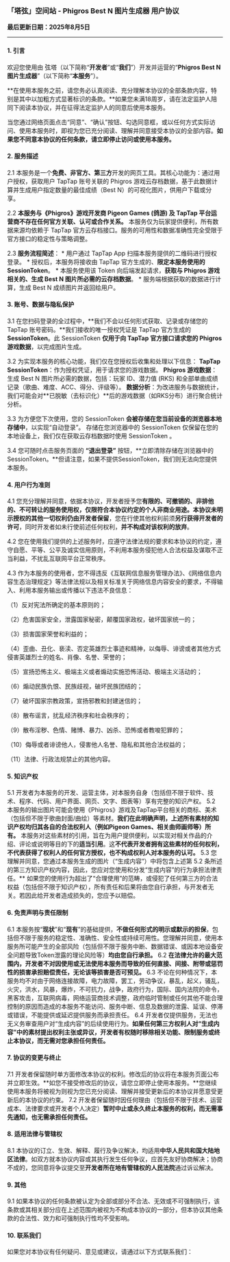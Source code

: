 ### 「塔弦」空间站 - Phigros Best N 图片生成器 用户协议

**最后更新日期：2025年8月5日**


---

#### 1. 引言
欢迎您使用由 弦塔（以下简称“**开发者**”或“**我们**”）开发并运营的“**Phigros Best N 图片生成器**”（以下简称“**本服务**”）。

**在使用本服务之前，请您务必认真阅读、充分理解本协议的全部条款内容，特别是其中以加粗方式显著标识的条款。**如果您未满18周岁，请在法定监护人陪同下阅读本协议，并在征得法定监护人的同意后使用本服务。

当您通过网络页面点击“同意”、“确认”按钮、勾选同意框，或以任何方式实际访问、使用本服务时，即视为您已充分阅读、理解并同意接受本协议的全部内容。**如果您不同意本协议的任何条款，请立即停止访问或使用本服务。**

#### 2. 服务描述
2.1 本服务是一个**免费、非官方、第三方**开发的网页工具。其核心功能为：通过用户授权，获取用户 TapTap 账号关联的 Phigros 游戏云存档数据，基于此数据计算并生成用户指定数量的最佳成绩（Best N）的可视化图片，供用户下载或分享。

2.2 **本服务与《Phigros》游戏开发商 Pigeon Games (鸽游) 及 TapTap 平台运营商不存在任何官方关联、认可或合作关系。** 本服务仅为玩家提供便利，所有数据来源均依赖于 TapTap 官方云存档接口。服务的可用性和数据准确性完全受限于官方接口的稳定性与策略调整。

2.3 **服务流程简述**：
    *   用户通过 TapTap App 扫描本服务提供的二维码进行授权登录。
    *   授权后，本服务将接收由 TapTap 官方生成的、**限定本服务使用的 SessionToken**。
    *   本服务使用该 Token 向后端发起请求，**获取与 Phigros 游戏相关的、生成 Best N 图片所必需的云存档数据**。
    *   服务端根据获取的数据进行计算，生成 Best N 成绩图片并返回给用户。

#### 3. 账号、数据与隐私保护

3.1 在您扫码登录的全过程中，**我们不会以任何形式获取、记录或存储您的 TapTap 账号密码。**我们接收的唯一授权凭证是 TapTap 官方生成的 **SessionToken**。此 SessionToken **仅用于向 TapTap 官方接口请求您的 Phigros 游戏数据**，以完成图片生成。

3.2 为实现本服务的核心功能，我们仅在您授权后收集和处理以下信息：
**TapTap SessionToken**：作为授权凭证，用于请求您的游戏数据。
**Phigros 游戏数据**：生成 Best N 图片所必需的数据，包括：玩家 ID、潜力值 (RKS) 和全部单曲成绩记录（歌曲、难度、ACC、得分、评级等）。
**数据分析**：为改进服务与数据统计，我们可能会对**已脱敏（去标识化）**后的游戏数据（如RKS分布）进行聚合统计分析。

3.3 为方便您下次使用，您的 SessionToken **会被存储在您当前设备的浏览器本地存储中**，以实现“自动登录”。
存储在您浏览器中的 SessionToken 仅保留在您的本地设备上，我们仅在获取云存档数据时使用 SessionToken 。

3.4 您可随时点击服务页面的 **“退出登录”** 按钮，**立即清除存储在浏览器中的 SessionToken。**但请注意，如果不提供SessionToken，我们则无法向您提供本服务。

#### 4. 用户行为准则
4.1 您充分理解并同意，依据本协议，开发者授予您**有限的、可撤销的、非排他的、不可转让的服务使用权，仅限符合本协议约定的个人非商业用途。**本协议未明示授权的其他一切权利**仍由开发者保留**，您在行使其他权利前须**另行获得开发者的许可**，同时开发者如未行使前述任何权利，**并不构成对该权利的放弃**。

4.2 您在使用我们提供的上述服务时，应遵守法律法规的要求和本协议的约定，遵守自愿、平等、公平及诚实信用原则，不利用本服务侵犯他人合法权益及谋取不正当利益，不扰乱互联网平台正常秩序。

4.3 作为本服务的使用者，您不得违反《互联网信息服务管理办法》、《网络信息内容生态治理规定》等法律法规以及相关标准关于网络信息内容安全的要求，不得输入、利用本服务输出或传播以下违法不良信息：

（1）反对宪法所确定的基本原则的；

（2）危害国家安全，泄露国家秘密，颠覆国家政权，破坏国家统一的；

（3）损害国家荣誉和利益的；

（4）歪曲、丑化、亵渎、否定英雄烈士事迹和精神，以侮辱、诽谤或者其他方式侵害英雄烈士的姓名、肖像、名誉、荣誉的；

（5）宣扬恐怖主义、极端主义或者煽动实施恐怖活动、极端主义活动的；

（6）煽动民族仇恨、民族歧视，破坏民族团结的；

（7）破坏国家宗教政策，宣扬邪教和封建迷信的；

（8）散布谣言，扰乱经济秩序和社会秩序的；

（9）散布淫秽、色情、赌博、暴力、凶杀、恐怖或者教唆犯罪的；

（10）侮辱或者诽谤他人，侵害他人名誉、隐私和其他合法权益的；

（11）法律、行政法规禁止的其他内容。

#### 5. 知识产权
5.1 开发者为本服务的开发、运营主体，对本服务自身（包括但不限于软件、技术、程序、代码、用户界面、网页、文字、图表等）享有完整的知识产权。
5.2 本服务的输出图片可能会使用《Phigros》游戏及TapTap平台相关的商标、美术（包括但不限于歌曲封面/曲绘）等素材。**我们在此明确声明，上述所有素材的知识产权均归其各自的合法权利人（例如Pigeon Games、相关曲师画师等）所有。** 本服务对这些素材的引用，旨在为用户提供便利，以实现对相关作品的介绍、评论或说明等目的下的**适当引用**。这**不代表开发者拥有这些素材的任何权利，不代表获得了权利人的任何官方授权，也不构成权利人对本服务的认可。**
5.3 您理解并同意，您通过本服务生成的图片（“生成内容”）中将包含上述第 5.2 条所述的第三方知识产权内容，因此，您应对您使用和分发“生成内容”的行为承担法律责任。** 如果您的使用行为超出了“合理使用”的范畴，或侵犯了任何第三方的合法权益（包括但不限于知识产权），所有责任和后果将由您自行承担，与开发者无关。若因此给开发者造成损失的，您应予以赔偿。

#### 6. 免责声明与责任限制
6.1 本服务按“**现状**”和“**现有**”的基础提供，**不做任何形式的明示或默示的担保**，包括但不限于服务的稳定性、准确性、安全性或持续可用性。您理解并同意，使用本服务所可能产生的全部风险（包括但不限于服务中断、数据错误、或因本地设备安全问题导致Token泄露的理论风险等）**均由您自行承担。**
6.2 **在法律允许的最大范围内，开发者不对因使用或无法使用本服务而导致的任何直接、间接、附带或惩罚性的损害承担赔偿责任，无论该等损害是否可预见。**
6.3 不论在何种情况下，本服务均不对由于网络连接故障，电力故障，罢工，劳动争议，暴乱，起义，骚乱，火灾，洪水，风暴，爆炸，不可抗力，战争，政府行为，国际、国内法院的命令，黑客攻击，互联网病毒，网络运营商技术调整，政府临时管制或任何其他不能合理控制的原因而造成的本服务不能访问、服务中断、信息及数据的泄露、延误、停滞或错误，不能提供或延迟提供服务而承担责任。
6.4 开发者仅提供服务，无法也无义务审查用户对“生成内容”的后续使用行为。**如果任何第三方权利人对“生成内容”中的素材提出权利主张或异议，开发者有权随时移除相关功能、限制服务或终止本协议，而无需对您承担任何责任。**

#### 7. 协议的变更与终止
7.1 开发者保留随时单方面修改本协议的权利。修改后的协议将在本服务页面公布并立即生效。**如您不接受修改后的协议，请您立即停止使用本服务。**您继续使用本服务将被视为则视为您已充分阅读、理解并接受更新后的本协议并愿意受更新后的本协议的约束。
7.2 开发者保留随时因任何理由（包括但不限于技术、运营成本、法律要求或开发者个人决定）**暂时中止或永久终止本服务的权利，而无需事先通知，也无需承担任何责任。**

#### 8. 适用法律与管辖权
8.1 本协议的订立、生效、解释、履行及争议解决，均适用**中华人民共和国大陆地区法律**。如双方就本协议内容或其执行发生任何争议，应首先友好协商解决；协商不成的，您同意将争议提交至**开发者所在地有管辖权的人民法院**通过诉讼解决。

#### 9. 其他
9.1 如果本协议的任何条款被认定为全部或部分不合法、无效或不可强制执行，该条款或其相关部分应在上述范围内被视为不构成本协议的一部分，但本协议其他条款的合法性、效力和可强制执行性均不受影响。

#### 10. 联系我们
如果您对本协议有任何疑问、意见或建议，请通过以下方式联系我们：